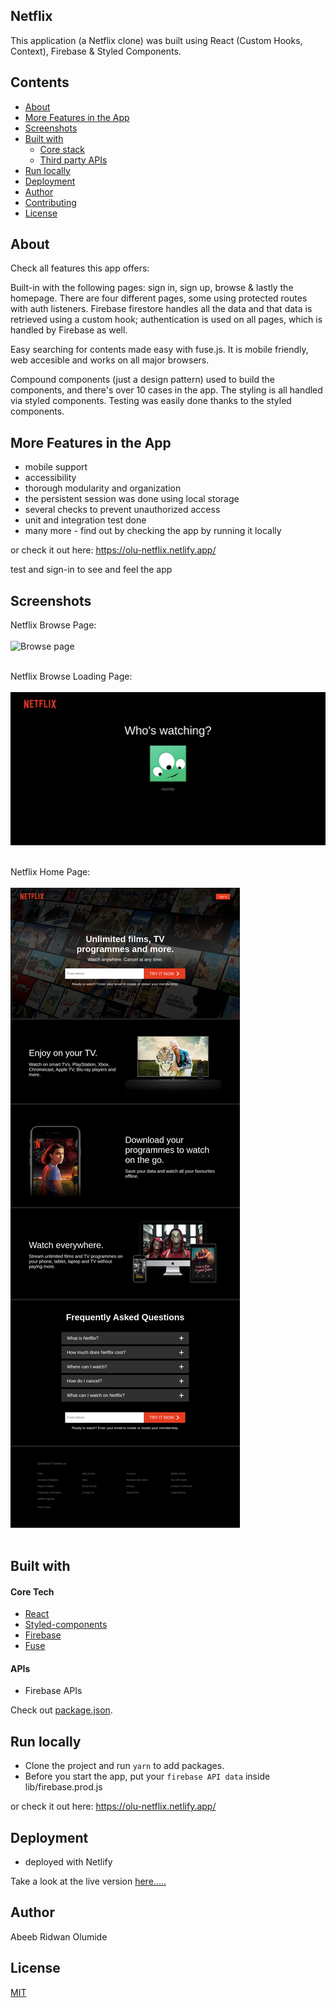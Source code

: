## Netflix

This application (a Netflix clone) was built using React (Custom Hooks, Context), Firebase & Styled Components.

## Contents
- [About](#About)
- [More Features in the App](#More-Features-in-the-app)
- [Screenshots](#Screenshots)
- [Built with](#Built-with)
     - [Core stack](#core-stack)
     - [Third party APIs](#third-party-apis)
- [Run locally](#Run-locally)
- [Deployment](#Deployment) 
- [Author](#Author) 
- [Contributing](#Contributing)
- [License](#License)


## About 
Check all features this app offers:

Built-in with the following pages: sign in, sign up, browse & lastly the homepage. There are four different pages, some using protected routes with auth listeners. Firebase firestore handles all the data and that data is retrieved using a custom hook; authentication is used on all pages, which is handled by Firebase as well.

Easy searching for contents made easy with fuse.js. It is mobile friendly, web accesible and works on all major browsers.

Compound components (just a design pattern) used to build the components, and there's over 10 cases in the app. The styling is all handled via styled components. Testing was easily done thanks to the styled components.

## More Features in the App
  - mobile support  
  - accessibility
  - thorough modularity and organization
  - the persistent session was done using local storage
  - several checks to prevent unauthorized access
  - unit and integration test done
  - many more - find out by checking the app by running it locally

or check it out  here: https://olu-netflix.netlify.app/

test and sign-in to see and feel the app

## Screenshots
Netflix Browse Page:<br><br>
![Browse page](pictures/netflix-preview.png)<br><br>

Netflix Browse Loading Page:<br><br>
![Loading Page](pictures/loading.png)<br><br>

Netflix Home Page:<br><br>
![MCBP-admin-editbook](pictures/home.png)<br><br>


## Built with

#### Core Tech
- [React](https://github.com/facebook/react)
- [Styled-components](https://styled-components.com/)
- [Firebase](https://firebase.google.com/)
- [Fuse](https://fusejs.io/)

#### APIs
- Firebase APIs

Check out [package.json](package.json).

## Run locally
- Clone the project and run `yarn` to add packages.
- Before you start the app, put your `firebase API data` inside lib/firebase.prod.js

or check it out  here: https://olu-netflix.netlify.app/

## Deployment
- deployed with Netlify
  
Take a look at the live version [here.....](https://olu-netflix.netlify.app/)  

## Author
Abeeb Ridwan Olumide

## License
[MIT](LICENSE.md)
